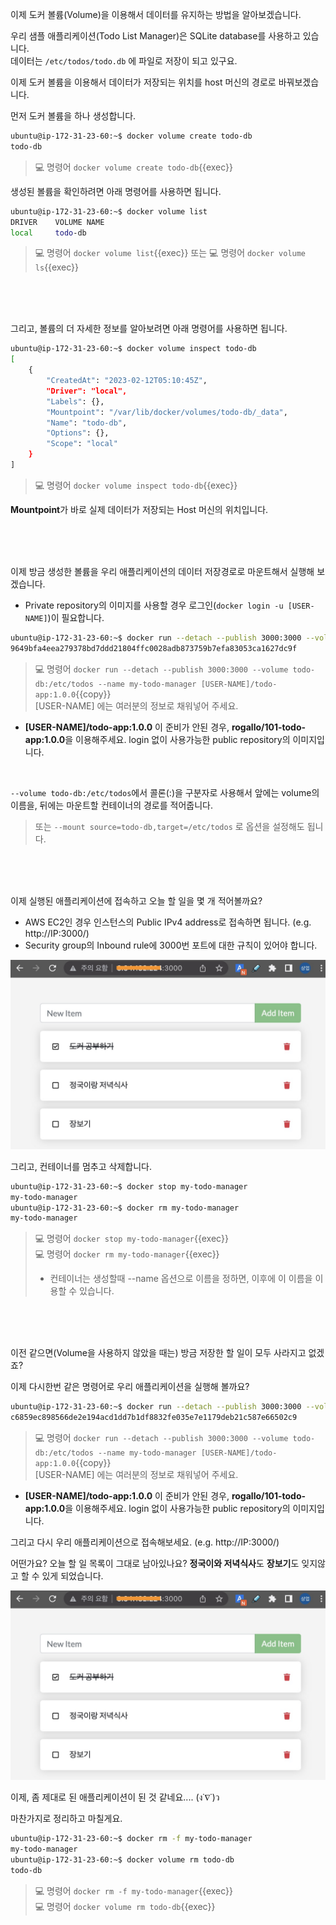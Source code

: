 이제 도커 볼륨(Volume)을 이용해서 데이터를 유지하는 방법을 알아보겠습니다.

우리 샘플 애플리케이션(Todo List Manager)은 SQLite database를 사용하고 있습니다.  
데이터는 `/etc/todos/todo.db` 에 파일로 저장이 되고 있구요.

이제 도커 볼륨을 이용해서 데이터가 저장되는 위치를 host 머신의 경로로 바꿔보겠습니다.

먼저 도커 볼륨을 하나 생성합니다.
```bash
ubuntu@ip-172-31-23-60:~$ docker volume create todo-db
todo-db
```

> 💻 명령어 `docker volume create todo-db`{{exec}}

생성된 볼륨을 확인하려면 아래 명령어를 사용하면 됩니다.
```bash
ubuntu@ip-172-31-23-60:~$ docker volume list
DRIVER    VOLUME NAME
local     todo-db
```

> 💻 명령어 `docker volume list`{{exec}}
>또는
> 💻 명령어 `docker volume ls`{{exec}}

<br><br><br>

그리고, 볼륨의 더 자세한 정보를 알아보려면 아래 명령어를 사용하면 됩니다.
```bash
ubuntu@ip-172-31-23-60:~$ docker volume inspect todo-db
[
    {
        "CreatedAt": "2023-02-12T05:10:45Z",
        "Driver": "local",
        "Labels": {},
        "Mountpoint": "/var/lib/docker/volumes/todo-db/_data",
        "Name": "todo-db",
        "Options": {},
        "Scope": "local"
    }
]
```

> 💻 명령어 `docker volume inspect todo-db`{{exec}}

**Mountpoint**가 바로 실제 데이터가 저장되는 Host 머신의 위치입니다.

<br><br><br>

이제 방금 생성한 볼륨을 우리 애플리케이션의 데이터 저장경로로 마운트해서 실행해 보겠습니다.  
- Private repository의 이미지를 사용할 경우 로그인(`docker login -u [USER-NAME]`)이 필요합니다.
```bash
ubuntu@ip-172-31-23-60:~$ docker run --detach --publish 3000:3000 --volume todo-db:/etc/todos --name my-todo-manager rogallo/todo-app:1.0.0
9649bfa4eea279378bd7ddd21804ffc0028adb873759b7efa83053ca1627dc9f
```

> 💻 명령어 `docker run --detach --publish 3000:3000 --volume todo-db:/etc/todos --name my-todo-manager [USER-NAME]/todo-app:1.0.0`{{copy}}  
> [USER-NAME] 에는 여러분의 정보로 채워넣어 주세요.
- **[USER-NAME]/todo-app:1.0.0** 이 준비가 안된 경우, **rogallo/101-todo-app:1.0.0**을 이용해주세요. login 없이 사용가능한 public repository의 이미지입니다.

<br>

`--volume todo-db:/etc/todos`에서 콜론(:)을 구분자로 사용해서 앞에는 volume의 이름을, 뒤에는 마운트할 컨테이너의 경로를 적어줍니다.
> 또는 `--mount source=todo-db,target=/etc/todos` 로 옵션을 설정해도 됩니다.

<br><br><br>

이제 실행된 애플리케이션에 접속하고 오늘 할 일을 몇 개 적어볼까요?  
- AWS EC2인 경우 인스턴스의 Public IPv4 address로 접속하면 됩니다. (e.g. http://IP:3000/)
- Security group의 Inbound rule에 3000번 포트에 대한 규칙이 있어야 합니다.

![h:200](./img/todo-list-sample3.png)

그리고, 컨테이너를 멈추고 삭제합니다.
```bash
ubuntu@ip-172-31-23-60:~$ docker stop my-todo-manager
my-todo-manager
ubuntu@ip-172-31-23-60:~$ docker rm my-todo-manager
my-todo-manager
```

> 💻 명령어 `docker stop my-todo-manager`{{exec}}  
> 💻 명령어 `docker rm my-todo-manager`{{exec}}  
> - 컨테이너는 생성할때 --name 옵션으로 이름을 정하면, 이후에 이 이름을 이용할 수 있습니다.

<br><br><br>

이전 같으면(Volume을 사용하지 않았을 때는) 방금 저장한 할 일이 모두 사라지고 없겠죠?

이제 다시한번 같은 명령어로 우리 애플리케이션을 실행해 볼까요?
```bash
ubuntu@ip-172-31-23-60:~$ docker run --detach --publish 3000:3000 --volume todo-db:/etc/todos --name my-todo-manager rogallo/todo-app:1.0.0
c6859ec898566de2e194acd1dd7b1df8832fe035e7e1179deb21c587e66502c9
```

> 💻 명령어 `docker run --detach --publish 3000:3000 --volume todo-db:/etc/todos --name my-todo-manager [USER-NAME]/todo-app:1.0.0`{{copy}}  
> [USER-NAME] 에는 여러분의 정보로 채워넣어 주세요.
- **[USER-NAME]/todo-app:1.0.0** 이 준비가 안된 경우, **rogallo/101-todo-app:1.0.0**을 이용해주세요. login 없이 사용가능한 public repository의 이미지입니다.

그리고 다시 우리 애플리케이션으로 접속해보세요. (e.g. http://IP:3000/)

어떤가요? 오늘 할 일 목록이 그대로 남아있나요? **정국이와 저녁식사**도 **장보기**도 잊지않고 할 수 있게 되었습니다.

![h:250](./img/todo-list-sample3.png)

이제, 좀 제대로 된 애플리케이션이 된 것 같네요.... (ง˙∇˙)ว

마찬가지로 정리하고 마칠게요.
```bash
ubuntu@ip-172-31-23-60:~$ docker rm -f my-todo-manager
my-todo-manager
ubuntu@ip-172-31-23-60:~$ docker volume rm todo-db
todo-db
```

> 💻 명령어 `docker rm -f my-todo-manager`{{exec}}  
> 💻 명령어 `docker volume rm todo-db`{{exec}}